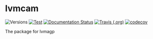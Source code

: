 # lvmcam

![Versions](https://img.shields.io/badge/python->3.8-blue)
[![Test](https://github.com/sdss/lvmcam/actions/workflows/test.yml/badge.svg)](https://github.com/sdss/lvmcam/actions/workflows/test.yml)
[![Documentation Status](https://readthedocs.org/projects/sdss-lvmcam/badge/?version=latest)](https://sdss-lvmcam.readthedocs.io/en/latest/?badge=latest)
[![Travis (.org)](https://img.shields.io/travis/sdss/lvmcam)](https://travis-ci.org/sdss/lvmcam)
[![codecov](https://codecov.io/gh/sdss/lvmcam/branch/main/graph/badge.svg)](https://codecov.io/gh/sdss/lvmcam)

The package for lvmagp